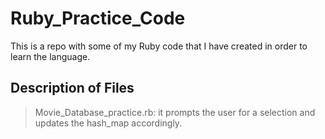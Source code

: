 # Ruby_Practice_Code
This is a repo with some of my Ruby code that I have created in order to learn the language.

## Description of Files 
> Movie_Database_practice.rb: it prompts the user for a selection and updates the hash_map accordingly.
